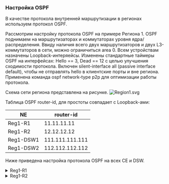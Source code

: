 ### Настройка OSPF

В качестве протокола внутренней маршрутизации в регионах используем протокол OSPF.

Рассмотрим настройку протокола OSPF на примере Региона 1. OSPF поднимаем на маршрутизаторах и коммутаторах уровня ядра/распределения.
Ввиду наличия всего двух маршрутизаторов и двух L3-коммутаторов в сети, можно ограничиться area 0. Всем устройствам назначены Loopback-интеряейсы.
Изменены стандартные таймеры OSPF на интерфейсах: Hello == 3, Dead == 12 с целью улучшения сходимости протокола. Включен silent-interface all
(passive interface default), чтобы не отправлять hello в клиентские порты и вне региона. Применена команда ospf network-type p2p для оптимизации работы протокола.

Схема сети региона представлена на рисунке. 
![Region1.svg](./img/Region1.svg)

Таблица OSPF router-id, для простоты совпадает с Loopback-ами:

| NE | router-id | 
|-----| ----| 
|Reg1-R1 | 11.11.11.11 |
|Reg1-R2 | 12.12.12.12 |
|Reg1-DSW1 | 111.111.111.111 |
|Reg1-DSW2 | 112.112.112.112 |


Ниже приведена настройка протокола OSPF на всех CE и DSW.
<details>
<summary>  Reg1-R1 </summary>
 
 ``` 
ospf 1 router-id 11.11.11.11
 import-route direct
 silent-interface all
 undo silent-interface GE0/1
 undo silent-interface GE0/2
 undo silent-interface GE5/0
  area 0
 quit
quit

int loopback0
 ospf 1 area 0
quit

int GE0/1
 ospf 1 area 0
 ospf network-type p2p
 ospf timer hello 3
 ospf timer dead 12
quit

int GE0/2
 ospf 1 area 0
 ospf network-type p2p
 ospf timer hello 3
 ospf timer dead 12
quit

int GE5/0
 ospf 1 area 0
 ospf network-type p2p
 ospf timer hello 3
 ospf timer dead 12
quit
 ```
</details>
<details>
<summary>  Reg1-R2 </summary>

 ```
ospf 1 router-id 12.12.12.12
 import-route direct
 silent-interface all
 undo silent-interface GE0/1
 undo silent-interface GE0/2
 undo silent-interface GE5/0
  area 0
 quit
quit

int loopback0
 ospf 1 area 0
quit

int GE0/1
 ospf 1 area 0
 ospf network-type p2p
 ospf timer hello 3
 ospf timer dead 12
quit

int GE0/2
 ospf 1 area 0
 ospf network-type p2p
 ospf timer hello 3
 ospf timer dead 12
quit

int GE5/0
 ospf 1 area 0
 ospf network-type p2p
 ospf timer hello 3
 ospf timer dead 12
quit
 ```
</details>
